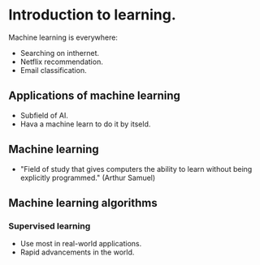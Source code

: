 # Introduction to learning. 
Machine learning is everywhere: 
- Searching on inthernet.
- Netflix recommendation. 
- Email classification.

## Applications of machine learning
- Subfield of AI.
- Hava a machine learn to do it by itseld. 

## Machine learning
- "Field of study that gives computers the ability to learn without being explicitly programmed." (Arthur Samuel)

## Machine learning algorithms
### Supervised learning
- Use most in real-world applications.
- Rapid advancements in the world.